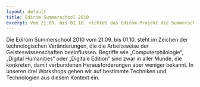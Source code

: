 ```yaml
---
layout: default 
title: Edirom Summerschool 2010 
excerpt: Vom 21.09. bis 01.10. richtet das Edirom-Projekt die Summerschool 2010 rund um die Themen XML, digitale Text- und Musikedition aus.
---
```


Die Edirom Summerschool 2010 vom 21.09. bis 01.10. steht im Zeichen der
technologischen Veränderungen, die die Arbeitsweise der Geisteswissenschaften
beeinflussen. Begriffe wie „Computerphilologie“, „Digital Humanities“ oder
„Digitale Edition“ sind zwar in aller Munde, die konkreten, damit verbundenen
Herausforderungen aber weniger bekannt. In unseren drei Workshops gehen wir auf
bestimmte Techniken und Technologien aus diesem Kontext ein.
